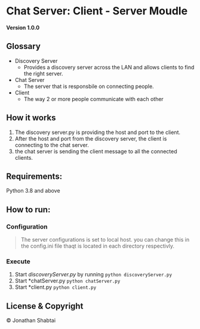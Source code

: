 # Chat Server: Client - Server Moudle

**Version 1.0.0**

## Glossary
 - Discovery Server
   - Provides a discovery server across the LAN and allows clients to find the right server. 
 - Chat Server
   - The server that is responsbile on connecting people.
 - Client
   - The way 2 or more people communicate with each other

## How it works
1. The discovery server.py is providing the host and port to the client.
2. After the host and port from the discovery server, the client is connecting to the chat server.
3. the chat server is sending the client message to all the connected clients.

## Requirements:
Python 3.8 and above

## How to run:
### Configuration
>The server configurations is set to local host. you can change this in the config.ini file thaqt is located in each directory respectivly.
### Execute
1. Start *discoveryServer.py* by running ```python discoveryServer.py```
2. Start *chatServer.py ```python chatServer.py```
3. Start *client.py ```python client.py```

## License & Copyright
© Jonathan Shabtai

